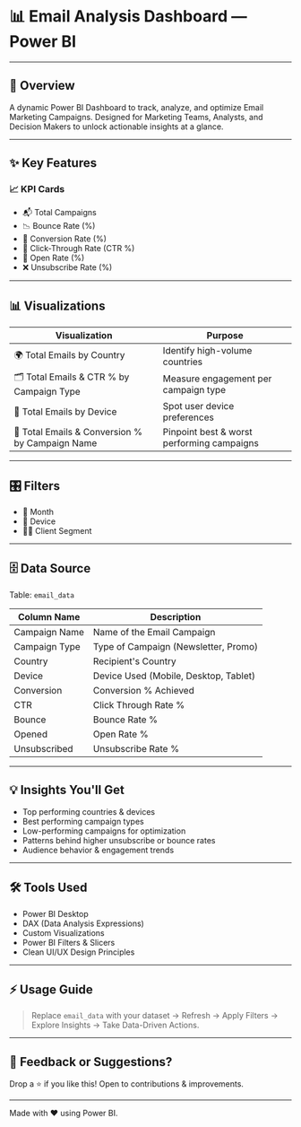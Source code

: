 # 📊 Email Analysis Dashboard — Power BI

---

## 🚀 Overview
A dynamic Power BI Dashboard to track, analyze, and optimize Email Marketing Campaigns. Designed for Marketing Teams, Analysts, and Decision Makers to unlock actionable insights at a glance.

---

## ✨ Key Features

### 📈 KPI Cards
- 📬 Total Campaigns
- 📉 Bounce Rate (%)
- 🎯 Conversion Rate (%)
- 🔗 Click-Through Rate (CTR %)
- 👀 Open Rate (%)
- ❌ Unsubscribe Rate (%)

---

## 📊 Visualizations

| Visualization | Purpose |
|---------------|---------|
| 🌍 Total Emails by Country | Identify high-volume countries |
| 🗂️ Total Emails & CTR % by Campaign Type | Measure engagement per campaign type |
| 📱 Total Emails by Device | Spot user device preferences |
| 📝 Total Emails & Conversion % by Campaign Name | Pinpoint best & worst performing campaigns |

---

## 🎛️ Filters
- 📅 Month  
- 📱 Device  
- 🧑‍💼 Client Segment  

---

## 🗄️ Data Source
Table: `email_data`

| Column Name     | Description                           |
|-----------------|---------------------------------------|
| Campaign Name   | Name of the Email Campaign            |
| Campaign Type   | Type of Campaign (Newsletter, Promo)  |
| Country         | Recipient's Country                   |
| Device          | Device Used (Mobile, Desktop, Tablet) |
| Conversion      | Conversion % Achieved                 |
| CTR             | Click Through Rate %                  |
| Bounce          | Bounce Rate %                         |
| Opened          | Open Rate %                           |
| Unsubscribed    | Unsubscribe Rate %                    |

---

## 💡 Insights You'll Get
- Top performing countries & devices
- Best performing campaign types
- Low-performing campaigns for optimization
- Patterns behind higher unsubscribe or bounce rates
- Audience behavior & engagement trends

---

## 🛠️ Tools Used
- Power BI Desktop  
- DAX (Data Analysis Expressions)  
- Custom Visualizations  
- Power BI Filters & Slicers  
- Clean UI/UX Design Principles  

---


## ⚡ Usage Guide
> Replace `email_data` with your dataset → Refresh → Apply Filters → Explore Insights → Take Data-Driven Actions.

---


## 📢 Feedback or Suggestions?
Drop a ⭐ if you like this! Open to contributions & improvements.

---

Made with ❤️ using Power BI.
